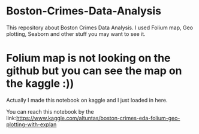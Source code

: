 # Boston-Crimes-Data-Analysis
This repository about Boston Crimes Data Analysis. I used Folium map, Geo plotting, Seaborn and other stuff you may want to see it.

# Folium map is not looking on the github but you can see the map on the kaggle :))

Actually I made this notebook on kaggle and I just loaded in here.

You can reach this notebook by the link:https://www.kaggle.com/altuntas/boston-crimes-eda-folium-geo-plotting-with-explan
